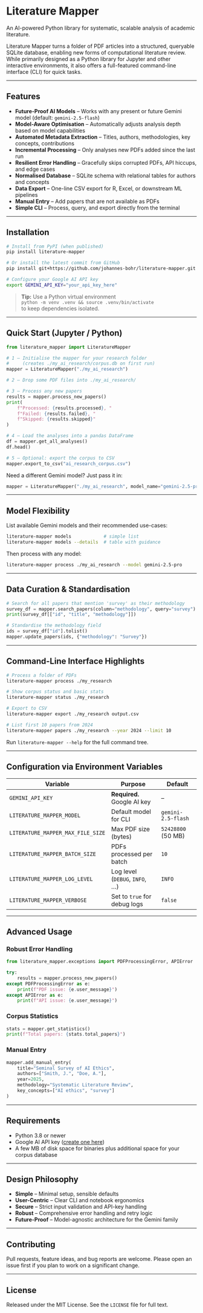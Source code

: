 # Literature Mapper

An AI-powered Python library for systematic, scalable analysis of academic literature.

Literature Mapper turns a folder of PDF articles into a structured, queryable SQLite database, enabling new forms of computational literature review. While primarily designed as a Python library for Jupyter and other interactive environments, it also offers a full-featured command-line interface (CLI) for quick tasks.

---

## Features

* **Future-Proof AI Models** – Works with any present or future Gemini model (default: `gemini-2.5-flash`)
* **Model-Aware Optimisation** – Automatically adjusts analysis depth based on model capabilities  
* **Automated Metadata Extraction** – Titles, authors, methodologies, key concepts, contributions  
* **Incremental Processing** – Only analyses new PDFs added since the last run  
* **Resilient Error Handling** – Gracefully skips corrupted PDFs, API hiccups, and edge cases  
* **Normalised Database** – SQLite schema with relational tables for authors and concepts  
* **Data Export** – One-line CSV export for R, Excel, or downstream ML pipelines  
* **Manual Entry** – Add papers that are not available as PDFs  
* **Simple CLI** – Process, query, and export directly from the terminal  

---

## Installation

```bash
# Install from PyPI (when published)
pip install literature-mapper

# Or install the latest commit from GitHub
pip install git+https://github.com/johannes-bohr/literature-mapper.git

# Configure your Google AI API key
export GEMINI_API_KEY="your_api_key_here"
```

> **Tip:** Use a Python virtual environment  
> `python -m venv .venv && source .venv/bin/activate`  
> to keep dependencies isolated.

---

## Quick Start (Jupyter / Python)

```python
from literature_mapper import LiteratureMapper

# 1 – Initialise the mapper for your research folder
#     (creates ./my_ai_research/corpus.db on first run)
mapper = LiteratureMapper("./my_ai_research")

# 2 – Drop some PDF files into ./my_ai_research/

# 3 – Process any new papers
results = mapper.process_new_papers()
print(
    f"Processed: {results.processed}, "
    f"Failed: {results.failed}, "
    f"Skipped: {results.skipped}"
)

# 4 – Load the analyses into a pandas DataFrame
df = mapper.get_all_analyses()
df.head()

# 5 – Optional: export the corpus to CSV
mapper.export_to_csv("ai_research_corpus.csv")
```

Need a different Gemini model? Just pass it in:

```python
mapper = LiteratureMapper("./my_ai_research", model_name="gemini-2.5-pro")
```

---

## Model Flexibility

List available Gemini models and their recommended use-cases:

```bash
literature-mapper models            # simple list
literature-mapper models --details  # table with guidance
```

Then process with any model:

```bash
literature-mapper process ./my_ai_research --model gemini-2.5-pro
```

---

## Data Curation & Standardisation

```python
# Search for all papers that mention 'survey' as their methodology
survey_df = mapper.search_papers(column="methodology", query="survey")
print(survey_df[["id", "title", "methodology"]])

# Standardise the methodology field
ids = survey_df["id"].tolist()
mapper.update_papers(ids, {"methodology": "Survey"})
```

---

## Command-Line Interface Highlights

```bash
# Process a folder of PDFs
literature-mapper process ./my_research

# Show corpus status and basic stats
literature-mapper status ./my_research

# Export to CSV
literature-mapper export ./my_research output.csv

# List first 10 papers from 2024
literature-mapper papers ./my_research --year 2024 --limit 10
```

Run `literature-mapper --help` for the full command tree.

---

## Configuration via Environment Variables

| Variable | Purpose | Default |
|----------|---------|---------|
| `GEMINI_API_KEY` | **Required.** Google AI key | – |
| `LITERATURE_MAPPER_MODEL` | Default model for CLI | `gemini-2.5-flash` |
| `LITERATURE_MAPPER_MAX_FILE_SIZE` | Max PDF size (bytes) | `52428800` (50 MB) |
| `LITERATURE_MAPPER_BATCH_SIZE` | PDFs processed per batch | `10` |
| `LITERATURE_MAPPER_LOG_LEVEL` | Log level (`DEBUG`, `INFO`, …) | `INFO` |
| `LITERATURE_MAPPER_VERBOSE` | Set to `true` for debug logs | `false` |

---

## Advanced Usage

### Robust Error Handling

```python
from literature_mapper.exceptions import PDFProcessingError, APIError

try:
    results = mapper.process_new_papers()
except PDFProcessingError as e:
    print(f"PDF issue: {e.user_message}")
except APIError as e:
    print(f"API issue: {e.user_message}")
```

### Corpus Statistics

```python
stats = mapper.get_statistics()
print(f"Total papers: {stats.total_papers}")
```

### Manual Entry

```python
mapper.add_manual_entry(
    title="Seminal Survey of AI Ethics",
    authors=["Smith, J.", "Doe, A."],
    year=2025,
    methodology="Systematic Literature Review",
    key_concepts=["AI ethics", "survey"]
)
```

---

## Requirements

* Python 3.8 or newer  
* Google AI API key ([create one here](https://makersuite.google.com/app/apikey))  
* A few MB of disk space for binaries plus additional space for your corpus database  

---

## Design Philosophy

* **Simple** – Minimal setup, sensible defaults  
* **User-Centric** – Clear CLI and notebook ergonomics  
* **Secure** – Strict input validation and API-key handling  
* **Robust** – Comprehensive error handling and retry logic  
* **Future-Proof** – Model-agnostic architecture for the Gemini family  

---

## Contributing

Pull requests, feature ideas, and bug reports are welcome. Please open an issue first if you plan to work on a significant change.

---

## License

Released under the MIT License. See the `LICENSE` file for full text.

